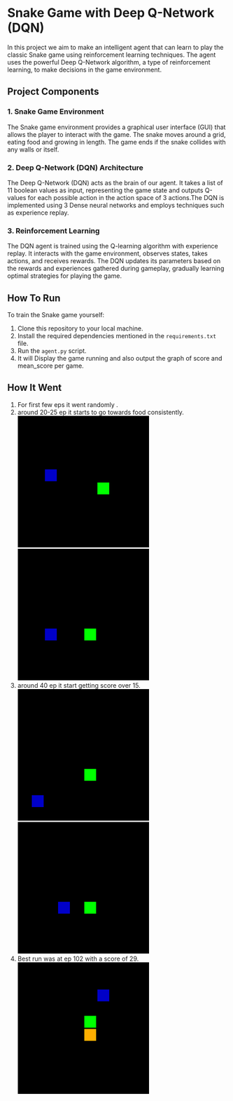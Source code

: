 # Snake Game with Deep Q-Network (DQN)
 In this project we aim to make an intelligent agent that can learn to play the classic Snake game using reinforcement learning techniques. The agent uses the powerful Deep Q-Network algorithm, a type of reinforcement learning, to make decisions in the game environment.
 ## Project Components
 ### 1. Snake Game Environment
 The Snake game environment provides a graphical user interface (GUI) that allows the player to interact with the game. The snake moves around a grid, eating food and growing in length. The game ends if the snake collides with any walls or itself. 
 ### 2. Deep Q-Network (DQN) Architecture
 The Deep Q-Network (DQN) acts as the brain of our agent. It takes a list of 11 boolean values as input, representing the game state and outputs Q-values for each possible action in the action space of 3 actions.The DQN is implemented using 3 Dense neural networks and employs techniques such as experience replay.
 ### 3. Reinforcement Learning
 The DQN agent is trained using the Q-learning algorithm with experience replay. It interacts with the game environment, observes states, takes actions, and receives rewards. The DQN updates its parameters based on the rewards and experiences gathered during gameplay, gradually learning optimal strategies for playing the game.
 ## How To Run
 To train the Snake game yourself:
 1. Clone this repository to your local machine.
 2. Install the required dependencies mentioned in the `requirements.txt` file.
 3. Run the `agent.py` script.
 4. It will Display the game running and also output the graph of score and mean_score per game.

## How It Went
1. For first few eps it went randomly .
2. around 20-25 ep it starts to go towards food consistently.
![](https://github.com/deepu718/Snake_AI/blob/main/snake_gif/episode_19_score_2.gif)![](https://github.com/deepu718/Snake_AI/blob/main/snake_gif/episode_26_score_11.gif)
3. around 40 ep it start getting score over 15.
![](https://github.com/deepu718/Snake_AI/blob/main/snake_gif/episode_37_score_19.gif)![](https://github.com/deepu718/Snake_AI/blob/main/snake_gif/episode_38_score_23.gif)
5. Best run was at ep 102 with a score of 29.
![](https://github.com/deepu718/Snake_AI/blob/main/snake_gif/episode_102_score_29.gif)
 
 
 